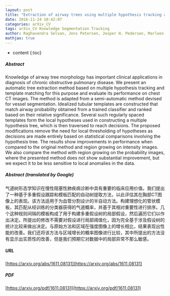 ```yaml
---
layout: post
title: "Extraction of airway trees using multiple hypothesis tracking and template matching"
date: 2016-11-24 10:42:07
categories: arXiv_CV
tags: arXiv_CV Knowledge Segmentation Tracking
author: Raghavendra Selvan, Jens Petersen, Jesper H. Pedersen, Marleen de Bruijne
mathjax: true
---
```


* content
{:toc}

##### Abstract
Knowledge of airway tree morphology has important clinical applications in diagnosis of chronic obstructive pulmonary disease. We present an automatic tree extraction method based on multiple hypothesis tracking and template matching for this purpose and evaluate its performance on chest CT images. The method is adapted from a semi-automatic method devised for vessel segmentation. Idealized tubular templates are constructed that match airway probability obtained from a trained classifier and ranked based on their relative significance. Several such regularly spaced templates form the local hypotheses used in constructing a multiple hypothesis tree, which is then traversed to reach decisions. The proposed modifications remove the need for local thresholding of hypotheses as decisions are made entirely based on statistical comparisons involving the hypothesis tree. The results show improvements in performance when compared to the original method and region growing on intensity images. We also compare the method with region growing on the probability images, where the presented method does not show substantial improvement, but we expect it to be less sensitive to local anomalies in the data.

##### Abstract (translated by Google)
气道树形态学知识在慢性阻塞性肺疾病诊断中具有重要的临床应用价值。我们提出了一种基于多重假设跟踪和模板匹配的自动树提取方法，以此评估其在胸部CT图像上的表现。该方法适用于为血管分割设计的半自动方法。构建理想化的管状模板，其匹配从经训练的分类器获得的气道概率，并基于其相对重要性进行排序。几个这种规则间隔的模板构成了用于构建多重假设树的局部假设，然后遍历它们以作出决定。所提出的修改不需要对假设进行局部阈值化，因为完全基于涉及假设树的统计比较来做出决定。与原始方法和区域在强度图像上的增长相比，结果表现出性能的改善。我们还将该方法与区域增长的概率图像进行比较，其中所提出的方法没有显示出实质性的改善，但是我们预期它对数据中的局部异常不那么敏感。

##### URL
[https://arxiv.org/abs/1611.08131](https://arxiv.org/abs/1611.08131)

##### PDF
[https://arxiv.org/pdf/1611.08131](https://arxiv.org/pdf/1611.08131)

